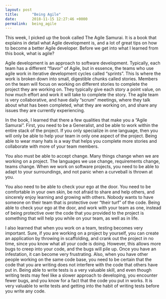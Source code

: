 ```yaml
---
layout: post
title:      "Being Agile"
date:       2018-11-15 12:27:46 +0000
permalink:  being_agile
---
```



This week, I picked up the book called The Agile Samurai. It is a book that explains in detail what Agile development is, and a lot of great tips on how to become a better Agile developer. Before we get into what I learned from this book, what is agile?

Agile development is an approach to software development. Typically, each team has a different “flavor” of Agile, but in essence, the teams who use agile work in iterative development cycles called “sprints”. This Is where the work is broken down into small, digestible chunks called stories. Members on the team will focus on working on different stories to complete the project they are working on. They typically give each story a point value, on how much effort and work it will take to complete the story. The agile team is very collaborative, and have daily “scrum” meetings, where they talk about what has been completed, what they are working on, and share any issues they are currently experiencing. 

In the book, I learned that there a few qualities that make you a “Agile Samurai”. First, you need to be a Generalist, and be able to work within the entire stack of the project. If you only specialize in one language, then you will only be able to help your team in only one aspect of the project. Being able to wear many hats is a way that helps you complete more stories and collaborate with more of your team members. 

You also must be able to accept change. Many things change when we are working on a project. The languages we use change, requirements change, teams change. When we work on software projects, you need to be able to adapt to your surroundings, and not panic when a curveball is thrown at you. 

You also need to be able to check your ego at the door. You need to be comfortable in your own skin, be not afraid to share and help others, and sincerely enjoy learning and growing with others. Nobody wants to have someone on their team that is protective over “their turf” of the code. Being able to check your ego at the door, and work with your team as one, instead of being protective over the code that you provided to the project is something that will help you while on your team, as well as in life. 

I also learned that when you work on a team, testing becomes very important. Sure, if you are working on a project by yourself, you can create an application by throwing in scaffolding, and crank out the project in no time, since you know what all your code is doing. However, this allows more bugs to creep into your code, and the bugs will pile up. Once you have an infestation, it can become very frustrating. Also, when you have other people working on the same code base, you need to be certain that the code that you are writing does not interfere with the code that others have put in. Being able to write tests is a very valuable skill, and even though writing tests may feel like a slower approach to developing, you encounter fewer bugs, and you know for a fact that the code you put in works. It is very valuable to write tests and getting into the habit of writing tests before you write any code. 

